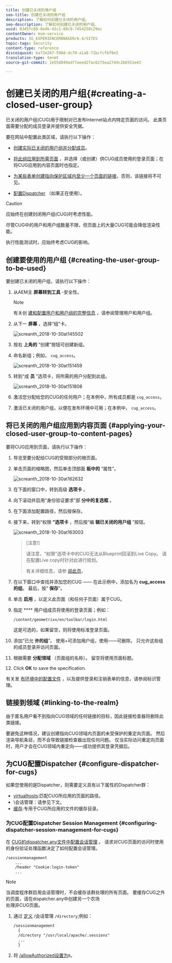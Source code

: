 ```yaml
---
title: 创建已关闭的用户组
seo-title: 创建已关闭的用户组
description: 了解如何创建已关闭的用户组。
seo-description: 了解如何创建已关闭的用户组。
uuid: 03d5fc69-6e4b-41c1-88c9-7454250c29ac
contentOwner: msm-service
products: SG_EXPERIENCEMANAGER/6.4/SITES
topic-tags: Security
content-type: reference
discoiquuid: ba73e267-598d-4c70-a1a8-71bcfcfbf9e5
translation-type: tm+mt
source-git-commit: 1e55d049ad77aeed2fac6275ea2744c2b6551e43

---
```



# 创建已关闭的用户组{#creating-a-closed-user-group}

已关闭的用户组(CUG)用于限制对已发布Internet站点内特定页面的访问。 此类页面需要分配的成员登录并提供安全凭据。

要在网站中配置此类区域，请执行以下操作：

* [创建实际已关闭的用户组并分配成员](#creating-the-user-group-to-be-used)。

* [将此组应用到所需页面](#applying-your-closed-user-group-to-content-pages) ，并选择（或创建）供CUG成员使用的登录页面；在将CUG应用到内容页面时也指定。

* [为某些表单创建指向保护区域内至少一个页面的链接](#linking-to-the-realm)，否则，该链接将不可见。
* [配置Dispatcher](#configure-dispatcher-for-cugs) （如果正在使用）。

>[!CAUTION]
>
>应始终在创建封闭用户组(CUG)时考虑性能。
>
>尽管CUG中的用户和用户组数量不限，但页面上的大量CUG可能会降低渲染性能。
>
>执行性能测试时，应始终考虑CUG的影响。

## 创建要使用的用户组 {#creating-the-user-group-to-be-used}

要创建已关闭的用户组，请执行以下操作：

1. 从AEM主 **屏幕转到工具** -安全性。

   >[!NOTE]
   >
   >有关创 [建和配置用户和用户组的完整信息](/help/sites-administering/security.md#managing-users-and-groups) ，请参阅管理用户和用户组。

1. 从下一 **屏幕** ，选择“组”卡。

   ![screanth_2018-10-30at145502](assets/screenshot_2018-10-30at145502.png)

1. 按右 **上角的** “创建”按钮可创建新组。
1. 命名新组；例如， `cug_access`。

   ![screanth_2018-10-30at151459](assets/screenshot_2018-10-30at151459.png)

1. 转到“成 **员** ”选项卡，将所需的用户分配到此组。

   ![screanth_2018-10-30at151808](assets/screenshot_2018-10-30at151808.png)

1. 激活您分配给您的CUG的任何用户；在本例中，所有成员都是 `cug_access`。
1. 激活已关闭的用户组，以便在发布环境中可用；在本例中， `cug_access`。

## 将已关闭的用户组应用到内容页面 {#applying-your-closed-user-group-to-content-pages}

要将CUG应用到页面，请执行以下操作：

1. 导览至要分配给CUG的受限部分的根页面。
1. 单击页面的缩略图，然后单击顶部面 **板中的** “属性”。

   ![screanth_2018-10-30at162632](assets/screenshot_2018-10-30at162632.png)

1. 在下面的窗口中，转到高级 **选项卡** 。
1. 向下滚动并启用“身份验证要求”部 **分中的复选框** 。

1. 在下面添加配置路径，然后按保存。
1. 接下来，转到“权限 **”选项卡** ，然后按“编 **辑已关闭的用户组** ”按钮。

   ![screanth_2018-10-30at163003](assets/screenshot_2018-10-30at163003.png)

   >[注意!]
   >
   > 请注意，“权限”选项卡中的CUG无法从Blueprint回滚到Live Copy。 请在配置Live copy时针对此进行规划。
   >
   > 有关详细信息，请参 [阅此页](closed-user-groups.md#aem-livecopy)。

1. 在以下窗口中查找并添加您的CUG —— 在此示例中，添加名为 **cug_access的组**。 最后，按“ **保存**”。
1. 单击 **启用** ，以定义此页面（和任何子页面）属于CUG。
1. 指定 **** 用户组成员将使用的登录页面；例如：

   `/content/geometrixx/en/toolbar/login.html`

   这是可选的，如果留空，则将使用标准登录页面。

1. 添加“已允 **许的组**”。 使用+可添加用户组，使用——可删除。 只允许这些组的成员登录并访问页面。
1. 根据需要 **分配领域** （页面组的名称）。 留空将使用页面标题。
1. Click **OK** to save the specification.

有关发 [布环境中的配置文件](/help/sites-administering/identity-management.md) ，以及提供登录和注销表单的信息，请参阅标识管理。

## 链接到领域 {#linking-to-the-realm}

由于匿名用户看不到指向CUG领域的任何链接的目标，因此链接检查器将删除此类链接。

要避免这种情况，建议创建指向CUG领域内页面的未受保护的重定向页面。 然后渲染导航条目，而不会导致链接检查器出现任何问题。 仅当实际访问重定向页面时，用户才会在CUG领域内重定向——成功提供其登录凭据后。

## 为CUG配置Dispatcher {#configure-dispatcher-for-cugs}

如果您使用的是Dispatcher，则需要定义具有以下属性的Dispatcher群：

* [virtualhosts](https://helpx.adobe.com/experience-manager/dispatcher/using/dispatcher-configuration.html#identifying-virtual-hosts-virtualhosts):匹配CUG所应用的页面的路径。
* \会话管理：请参见下文。
* [缓存](https://helpx.adobe.com/experience-manager/dispatcher/using/dispatcher-configuration.html#configuring-the-dispatcher-cache-cache):专用于CUG所应用的文件的缓存目录。

### 为CUG配置Dispatcher Session Management {#configuring-dispatcher-session-management-for-cugs}

在 [CUG的dispatcher.any文件中配置会话管理](https://helpx.adobe.com/experience-manager/dispatcher/using/dispatcher-configuration.html#enabling-secure-sessions-sessionmanagement) 。 请求对CUG页面的访问时使用的身份验证处理函数决定了如何配置会话管理。

```xml
/sessionmanagement
    ...
    /header "Cookie:login-token" 
    ...
```

>[!NOTE]
>
>当调度程序群启用会话管理时，不会缓存该群处理的所有页面。 要缓存CUG之外的页面，请在dispatcher.any中创建另一个农场\
>处理非CUG页面。

1. 通过 [定义](https://helpx.adobe.com/experience-manager/dispatcher/using/dispatcher-configuration.html#enabling-secure-sessions-sessionmanagement) /会话管理 `/directory`;例如：

   ```xml
   /sessionmanagement
     {
     /directory "/usr/local/apache/.sessions"
     ...
     }
   ```

1. 将 [/allowAuthorized设置为](https://helpx.adobe.com/experience-manager/dispatcher/using/dispatcher-configuration.html#caching-when-authentication-is-used)`0`。

